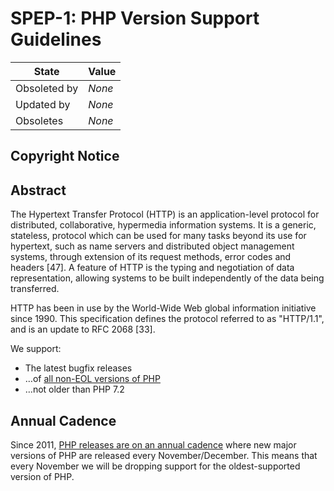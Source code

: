 # SPEP-1: PHP Version Support Guidelines

| State | Value |
| ------------ | ------ |
| Obsoleted by | _None_ |
| Updated by | _None_ |
| Obsoletes | _None_ |

## Copyright Notice



## Abstract

   The Hypertext Transfer Protocol (HTTP) is an application-level
   protocol for distributed, collaborative, hypermedia information
   systems. It is a generic, stateless, protocol which can be used for
   many tasks beyond its use for hypertext, such as name servers and
   distributed object management systems, through extension of its
   request methods, error codes and headers [47]. A feature of HTTP is
   the typing and negotiation of data representation, allowing systems
   to be built independently of the data being transferred.

   HTTP has been in use by the World-Wide Web global information
   initiative since 1990. This specification defines the protocol
   referred to as "HTTP/1.1", and is an update to RFC 2068 [33].









We support:

* The latest bugfix releases
* …of [all non-EOL versions of PHP](https://www.php.net/supported-versions.php)
* …not older than PHP 7.2

## Annual Cadence

Since 2011, [PHP releases are on an annual cadence](https://wiki.php.net/rfc/releaseprocess) where new major versions of PHP are released every November/December. This means that every November we will be dropping support for the oldest-supported version of PHP.
